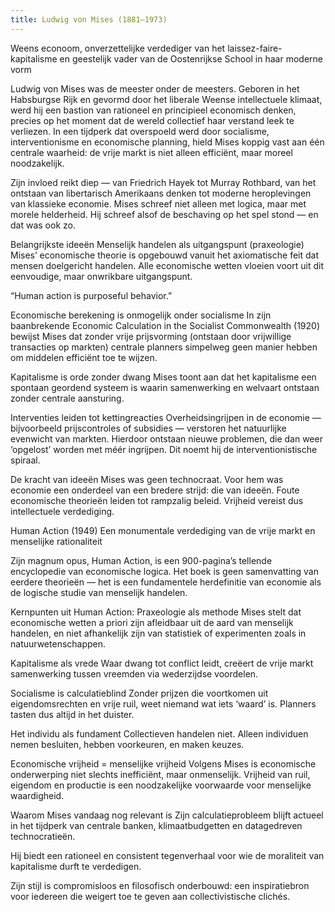 ```yaml
---
title: Ludwig von Mises (1881–1973)
---
```


Weens econoom, onverzettelijke verdediger van het laissez-faire-kapitalisme en geestelijk vader van de Oostenrijkse School in haar moderne vorm

Ludwig von Mises was de meester onder de meesters. Geboren in het Habsburgse Rijk en gevormd door het liberale Weense intellectuele klimaat, werd hij een bastion van rationeel en principieel economisch denken, precies op het moment dat de wereld collectief haar verstand leek te verliezen. In een tijdperk dat overspoeld werd door socialisme, interventionisme en economische planning, hield Mises koppig vast aan één centrale waarheid: de vrije markt is niet alleen efficiënt, maar moreel noodzakelijk.

Zijn invloed reikt diep — van Friedrich Hayek tot Murray Rothbard, van het ontstaan van libertarisch Amerikaans denken tot moderne heroplevingen van klassieke economie. Mises schreef niet alleen met logica, maar met morele helderheid. Hij schreef alsof de beschaving op het spel stond — en dat was ook zo.

Belangrijkste ideeën
Menselijk handelen als uitgangspunt (praxeologie)
Mises’ economische theorie is opgebouwd vanuit het axiomatische feit dat mensen doelgericht handelen. Alle economische wetten vloeien voort uit dit eenvoudige, maar onwrikbare uitgangspunt.

“Human action is purposeful behavior.”

Economische berekening is onmogelijk onder socialisme
In zijn baanbrekende Economic Calculation in the Socialist Commonwealth (1920) bewijst Mises dat zonder vrije prijsvorming (ontstaan door vrijwillige transacties op markten) centrale planners simpelweg geen manier hebben om middelen efficiënt toe te wijzen.

Kapitalisme is orde zonder dwang
Mises toont aan dat het kapitalisme een spontaan geordend systeem is waarin samenwerking en welvaart ontstaan zonder centrale aansturing.

Interventies leiden tot kettingreacties
Overheidsingrijpen in de economie — bijvoorbeeld prijscontroles of subsidies — verstoren het natuurlijke evenwicht van markten. Hierdoor ontstaan nieuwe problemen, die dan weer ‘opgelost’ worden met méér ingrijpen. Dit noemt hij de interventionistische spiraal.

De kracht van ideeën
Mises was geen technocraat. Voor hem was economie een onderdeel van een bredere strijd: die van ideeën. Foute economische theorieën leiden tot rampzalig beleid. Vrijheid vereist dus intellectuele verdediging.

Human Action (1949)
Een monumentale verdediging van de vrije markt en menselijke rationaliteit

Zijn magnum opus, Human Action, is een 900-pagina’s tellende encyclopedie van economische logica. Het boek is geen samenvatting van eerdere theorieën — het is een fundamentele herdefinitie van economie als de logische studie van menselijk handelen.

Kernpunten uit Human Action:
Praxeologie als methode
Mises stelt dat economische wetten a priori zijn afleidbaar uit de aard van menselijk handelen, en niet afhankelijk zijn van statistiek of experimenten zoals in natuurwetenschappen.

Kapitalisme als vrede
Waar dwang tot conflict leidt, creëert de vrije markt samenwerking tussen vreemden via wederzijdse voordelen.

Socialisme is calculatieblind
Zonder prijzen die voortkomen uit eigendomsrechten en vrije ruil, weet niemand wat iets ‘waard’ is. Planners tasten dus altijd in het duister.

Het individu als fundament
Collectieven handelen niet. Alleen individuen nemen besluiten, hebben voorkeuren, en maken keuzes.

Economische vrijheid = menselijke vrijheid
Volgens Mises is economische onderwerping niet slechts inefficiënt, maar onmenselijk. Vrijheid van ruil, eigendom en productie is een noodzakelijke voorwaarde voor menselijke waardigheid.

Waarom Mises vandaag nog relevant is
Zijn calculatieprobleem blijft actueel in het tijdperk van centrale banken, klimaatbudgetten en datagedreven technocratieën.

Hij biedt een rationeel en consistent tegenverhaal voor wie de moraliteit van kapitalisme durft te verdedigen.

Zijn stijl is compromisloos en filosofisch onderbouwd: een inspiratiebron voor iedereen die weigert toe te geven aan collectivistische clichés.
